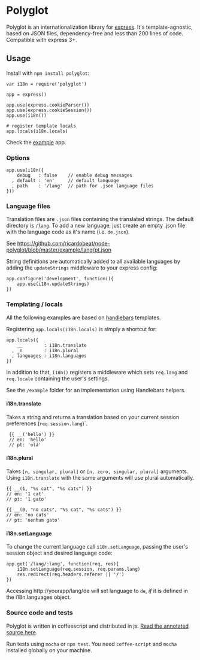Polyglot
========

Polyglot is an internationalization library for [express](http://github.com/visionmedia/express). It's template-agnostic, based on JSON files, dependency-free and less than 200 lines of code. Compatible with express 3+.

## Usage

Install with `npm install polyglot`:

    var i18n = require('polyglot')

    app = express()

    app.use(express.cookieParser())
    app.use(express.cookieSession())
    app.use(i18n())

    # register template locals
    app.locals(i18n.locals)

Check the [example](https://github.com/ricardobeat/node-polyglot/tree/master/example) app.

### Options

    app.use(i18n({
        debug   : false    // enable debug messages
      , default : 'en'     // default language
      , path    : '/lang'  // path for .json language files
    }))

### Language files

Translation files are `.json` files containing the translated strings. The default directory is `/lang`. To add a new language, just create an empty .json file with the language code as it's name (i.e. `de.json`).

See https://github.com/ricardobeat/node-polyglot/blob/master/example/lang/pt.json

String definitions are automatically added to all available languages by adding the `updateStrings` middleware to your express config:

    app.configure('development', function(){
        app.use(i18n.updateStrings)
    })

### Templating / locals

All the following examples are based on [handlebars](http://github.com/donpark/hbs) templates.

Registering `app.locals(i18n.locals)` is simply a shortcut for:

    app.locals({
        __        : i18n.translate
      , _n        : i18n.plural
      , languages : i18n.languages
    })

In addition to that, `i18n()` registers a middleware which sets `req.lang` and `req.locale` containing the user's settings.

See the `/example` folder for an implementation using Handlebars helpers.

#### i18n.translate

Takes a string and returns a translation based on your current session preferences (`req.session.lang`)`.

     {{ __('hello') }}
     // en: 'hello'
     // pt: 'olá'

#### i18n.plural

Takes `[n, singular, plural]` or `[n, zero, singular, plural]` arguments. Using `i18n.translate` with the same arguments will use plural automatically.

    {{ __(1, "%s cat", "%s cats") }}
    // en: '1 cat'
    // pt: '1 gato'

    {{ __(0, "no cats", "%s cat", "%s cats") }}
    // en: 'no cats'
    // pt: 'nenhum gato'

#### i18n.setLanguage

To change the current language call `i18n.setLanguage`, passing the user's session object and desired language code:

    app.get('/lang/:lang', function(req, res){
        i18n.setLanguage(req.session, req.params.lang)
        res.redirect(req.headers.referer || '/')
    })

Accessing http://yourapp/lang/de will set language to `de`, *if* it is defined in the i18n.languages object.

### Source code and tests

Polyglot is written in coffeescript and distributed in js. [Read the annotated source here](http://ricardobeat.github.com/node-polyglot).

Run tests using `mocha` or `npm test`. You need `coffee-script` and `mocha` installed globally on your machine.
